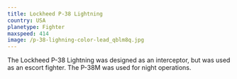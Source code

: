 ```yaml
---
title: Lockheed P-38 Lightning
country: USA
planetype: Fighter
maxspeed: 414
image: /p-38-lighning-color-lead_qblm8q.jpg
---
```

The Lockheed P-38 Lightning was designed as an interceptor, but was used as an escort fighter. The P-38M was used for night operations.